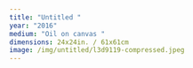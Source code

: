 ```yaml
---
title: "Untitled "
year: "2016"
medium: "Oil on canvas "
dimensions: 24x24in. / 61x61cm
image: /img/untitled/l3d9119-compressed.jpeg
---
```




